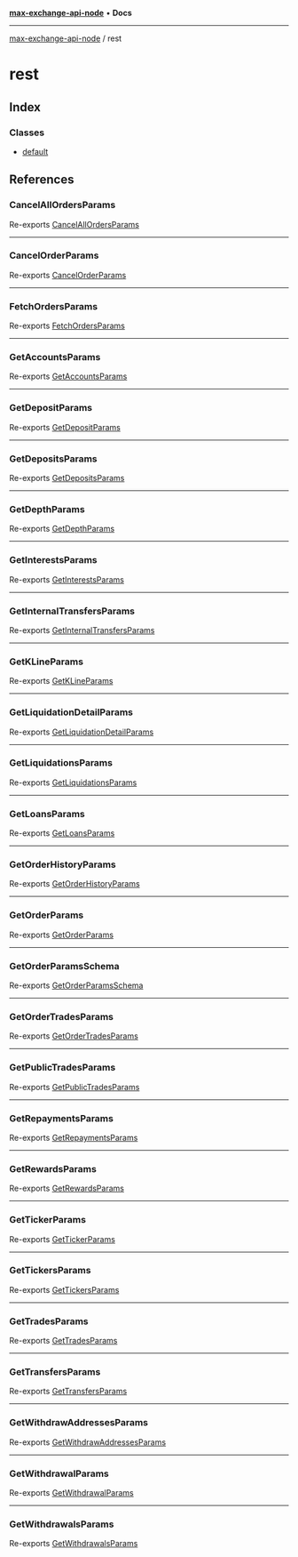 [**max-exchange-api-node**](../README.md) • **Docs**

***

[max-exchange-api-node](../modules.md) / rest

# rest

## Index

### Classes

- [default](classes/default.md)

## References

### CancelAllOrdersParams

Re-exports [CancelAllOrdersParams](schema/type-aliases/CancelAllOrdersParams.md)

***

### CancelOrderParams

Re-exports [CancelOrderParams](schema/type-aliases/CancelOrderParams.md)

***

### FetchOrdersParams

Re-exports [FetchOrdersParams](schema/type-aliases/FetchOrdersParams.md)

***

### GetAccountsParams

Re-exports [GetAccountsParams](schema/type-aliases/GetAccountsParams.md)

***

### GetDepositParams

Re-exports [GetDepositParams](schema/type-aliases/GetDepositParams.md)

***

### GetDepositsParams

Re-exports [GetDepositsParams](schema/type-aliases/GetDepositsParams.md)

***

### GetDepthParams

Re-exports [GetDepthParams](schema/type-aliases/GetDepthParams.md)

***

### GetInterestsParams

Re-exports [GetInterestsParams](schema/type-aliases/GetInterestsParams.md)

***

### GetInternalTransfersParams

Re-exports [GetInternalTransfersParams](schema/type-aliases/GetInternalTransfersParams.md)

***

### GetKLineParams

Re-exports [GetKLineParams](schema/type-aliases/GetKLineParams.md)

***

### GetLiquidationDetailParams

Re-exports [GetLiquidationDetailParams](schema/type-aliases/GetLiquidationDetailParams.md)

***

### GetLiquidationsParams

Re-exports [GetLiquidationsParams](schema/type-aliases/GetLiquidationsParams.md)

***

### GetLoansParams

Re-exports [GetLoansParams](schema/type-aliases/GetLoansParams.md)

***

### GetOrderHistoryParams

Re-exports [GetOrderHistoryParams](schema/type-aliases/GetOrderHistoryParams.md)

***

### GetOrderParams

Re-exports [GetOrderParams](schema/type-aliases/GetOrderParams.md)

***

### GetOrderParamsSchema

Re-exports [GetOrderParamsSchema](schema/variables/GetOrderParamsSchema.md)

***

### GetOrderTradesParams

Re-exports [GetOrderTradesParams](schema/type-aliases/GetOrderTradesParams.md)

***

### GetPublicTradesParams

Re-exports [GetPublicTradesParams](schema/type-aliases/GetPublicTradesParams.md)

***

### GetRepaymentsParams

Re-exports [GetRepaymentsParams](schema/type-aliases/GetRepaymentsParams.md)

***

### GetRewardsParams

Re-exports [GetRewardsParams](schema/type-aliases/GetRewardsParams.md)

***

### GetTickerParams

Re-exports [GetTickerParams](schema/type-aliases/GetTickerParams.md)

***

### GetTickersParams

Re-exports [GetTickersParams](schema/type-aliases/GetTickersParams.md)

***

### GetTradesParams

Re-exports [GetTradesParams](schema/type-aliases/GetTradesParams.md)

***

### GetTransfersParams

Re-exports [GetTransfersParams](schema/type-aliases/GetTransfersParams.md)

***

### GetWithdrawAddressesParams

Re-exports [GetWithdrawAddressesParams](schema/type-aliases/GetWithdrawAddressesParams.md)

***

### GetWithdrawalParams

Re-exports [GetWithdrawalParams](schema/type-aliases/GetWithdrawalParams.md)

***

### GetWithdrawalsParams

Re-exports [GetWithdrawalsParams](schema/type-aliases/GetWithdrawalsParams.md)
